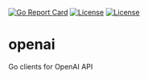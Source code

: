 [![Go Report Card](https://goreportcard.com/badge/github.com/goloop/openai)](https://goreportcard.com/report/github.com/goloop/openai) [![License](https://img.shields.io/badge/license-MIT-brightgreen)](https://github.com/goloop/openai/blob/master/LICENSE) [![License](https://img.shields.io/badge/godoc-YES-green)](https://godoc.org/github.com/goloop/openai)


# openai

Go clients for OpenAI API